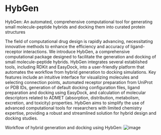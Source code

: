 # HybGen
HybGen: An automated, comprehensive computational tool for generating small molecule-peptide hybrids and docking them into curated protein structures

The field of computational drug design is rapidly advancing, necessitating innovative methods to enhance the efficiency and accuracy of ligand-receptor interactions. We introduce HybGen, a comprehensive computational package designed to facilitate the generation and docking of small molecule-peptide hybrids. HybGen integrates several established tools, including RDKit and EasyDock, into a user-friendly platform that automates the workflow from hybrid generation to docking simulations. Key features include an intuitive interface for visualizing molecules and selecting connection points, automated receptor preparation from UniProt or PDB IDs, generation of default docking configuration files, ligand preparation and docking using EasyDock, and calculation of molecular descriptors related to ADMET (absorption, distribution, metabolism, excretion, and toxicity) properties. HybGen aims to simplify the use of advanced computational tools for researchers with limited chemistry expertise, providing a robust and streamlined solution for hybrid design and docking studies. 

Workflow of hybrid generation and docking using HybGen:
![image](https://github.com/user-attachments/assets/bf2ee183-a9d3-402f-b8a2-1752b910ad5c)
